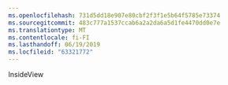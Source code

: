 ```yaml
---
ms.openlocfilehash: 731d5dd18e907e80cbf2f3f1e5b64f5785e73374
ms.sourcegitcommit: 483c777a1537ccab6a2a2da6a5d1fe4470dd0e7e
ms.translationtype: MT
ms.contentlocale: fi-FI
ms.lasthandoff: 06/19/2019
ms.locfileid: "63321772"
---
```

InsideView